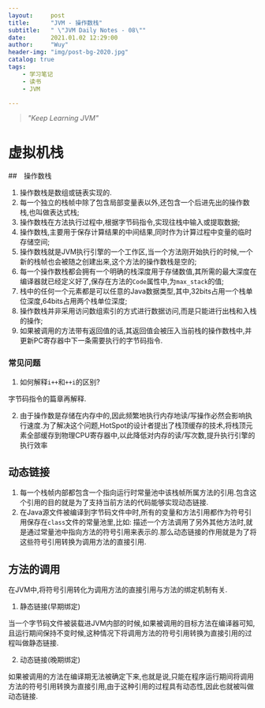 ```yaml
---
layout:     post
title:      "JVM - 操作数栈"
subtitle:   " \"JVM Daily Notes - 08\""
date:       2021.01.02 12:29:00
author:     "Wuy"
header-img: "img/post-bg-2020.jpg"
catalog: true
tags:
    - 学习笔记
    - 读书
    - JVM

---
```


> *"Keep Learning JVM"*

# 虚拟机栈

##　操作数栈

1. 操作数栈是数组或链表实现的.
2. 每一个独立的栈帧中除了包含局部变量表以外,还包含一个后进先出的操作数栈,也叫做表达式栈;
3. 操作数栈在方法执行过程中,根据字节码指令,实现往栈中输入或提取数据;
4. 操作数栈,主要用于保存计算结果的中间结果,同时作为计算过程中变量的临时存储空间;
5. 操作数栈就是JVM执行引擎的一个工作区,当一个方法刚开始执行的时候,一个新的栈帧也会被随之创建出来,这个方法的操作数栈是空的;
6. 每一个操作数栈都会拥有一个明确的栈深度用于存储数值,其所需的最大深度在编译器就已经定义好了,保存在方法的`Code`属性中,为`max_stack`的值;
7. 栈中的任何一个元素都是可以任意的Java数据类型,其中,32bits占用一个栈单位深度,64bits占用两个栈单位深度;
8. 操作数栈并非采用访问数组索引的方式进行数据访问,而是只能进行出栈和入栈的操作;
9. 如果被调用的方法带有返回值的话,其返回值会被压入当前栈的操作数栈中,并更新PC寄存器中下一条需要执行的字节码指令.

### 常见问题

1. 如何解释`i++`和`++i`的区别?

字节码指令的篇章再解释.

2. 由于操作数是存储在内存中的,因此频繁地执行内存地读/写操作必然会影响执行速度.为了解决这个问题,HotSpot的设计者提出了栈顶缓存的技术,将栈顶元素全部缓存到物理CPU寄存器中,以此降低对内存的读/写次数,提升执行引擎的执行效率

## 动态链接

1. 每一个栈帧内部都包含一个指向运行时常量池中该栈帧所属方法的引用.包含这个引用的目的就是为了支持当前方法的代码能够实现动态链接.
2. 在Java源文件被编译到字节码文件中时,所有的变量和方法引用都作为符号引用保存在`class`文件的常量池里,比如: 描述一个方法调用了另外其他方法时,就是通过常量池中指向方法的符号引用来表示的.那么动态链接的作用就是为了将这些符号引用转换为调用方法的直接引用.

## 方法的调用

在JVM中,将符号引用转化为调用方法的直接引用与方法的绑定机制有关.

1. 静态链接(早期绑定)

当一个字节码文件被装载进JVM内部的时候,如果被调用的目标方法在编译器可知,且运行期间保持不变时候,这种情况下将调用方法的符号引用转换为直接引用的过程叫做静态链接.

2. 动态链接(晚期绑定)

如果被调用的方法在编译期无法被确定下来,也就是说,只能在程序运行期间将调用方法的符号引用转换为直接引用,由于这种引用的过程具有动态性,因此也就被叫做动态链接.